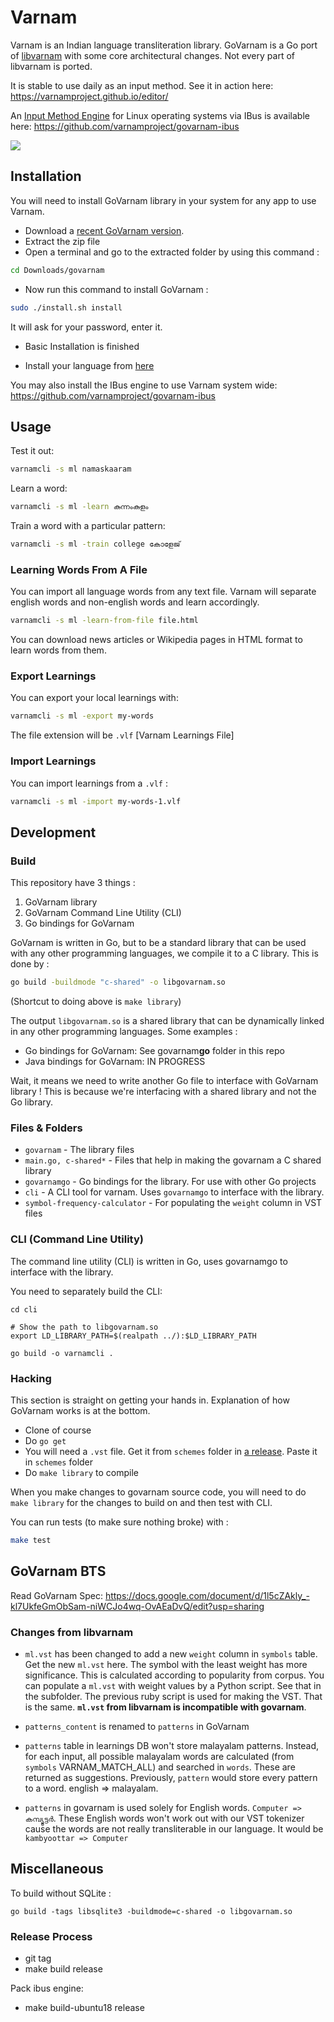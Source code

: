 # Varnam 

Varnam is an Indian language transliteration library. GoVarnam is a Go port of [libvarnam](https://github.com/varnamproject/libvarnam) with some core architectural changes. Not every part of libvarnam is ported.

It is stable to use daily as an input method. See it in action here: https://varnamproject.github.io/editor/

An [Input Method Engine](https://en.wikipedia.org/wiki/Input_method) for Linux operating systems via IBus is available here: https://github.com/varnamproject/govarnam-ibus

![](https://varnamproject.github.io/_index/free-to-write-anything.png)

## Installation

You will need to install GoVarnam library in your system for any app to use Varnam.

* Download a [recent GoVarnam version](https://github.com/varnamproject/govarnam/releases).
* Extract the zip file
* Open a terminal and go to the extracted folder by using this command :
```bash
cd Downloads/govarnam
```
* Now run this command to install GoVarnam :
```bash
sudo ./install.sh install
```
It will ask for your password, enter it.
* Basic Installation is finished

* Install your language from [here](https://github.com/varnamproject/schemes)

You may also install the IBus engine to use Varnam system wide: https://github.com/varnamproject/govarnam-ibus

## Usage

Test it out:
```bash
varnamcli -s ml namaskaaram
```

Learn a word:
```bash
varnamcli -s ml -learn കുന്നംകുളം
```

Train a word with a particular pattern:
```bash
varnamcli -s ml -train college കോളേജ്
```

### Learning Words From A File

You can import all language words from any text file. Varnam will separate english words and non-english words and learn accordingly.

```bash
varnamcli -s ml -learn-from-file file.html
```

You can download news articles or Wikipedia pages in HTML format to learn words from them.

### Export Learnings

You can export your local learnings with:
```bash
varnamcli -s ml -export my-words
```
The file extension will be `.vlf` [Varnam Learnings File]

### Import Learnings

You can import learnings from a `.vlf` :
```bash
varnamcli -s ml -import my-words-1.vlf
```

## Development

### Build

This repository have 3 things :

1. GoVarnam library
2. GoVarnam Command Line Utility (CLI)
3. Go bindings for GoVarnam

GoVarnam is written in Go, but to be a standard library that can be used with any other programming languages, we compile it to a C library. This is done by :
```bash
go build -buildmode "c-shared" -o libgovarnam.so
```

(Shortcut to doing above is `make library`)

The output `libgovarnam.so` is a shared library that can be dynamically linked in any other programming languages. Some examples :

* Go bindings for GoVarnam: See govarnam**go** folder in this repo
* Java bindings for GoVarnam: IN PROGRESS

Wait, it means we need to write another Go file to interface with GoVarnam library ! This is because we're interfacing with a shared library and not the Go library.

### Files & Folders

* `govarnam` - The library files
* `main.go, c-shared*` - Files that help in making the govarnam a C shared library
* `govarnamgo` - Go bindings for the library. For use with other Go projects
* `cli` - A CLI tool for varnam. Uses `govarnamgo` to interface with the library.
* `symbol-frequency-calculator` - For populating the `weight` column in VST files

### CLI (Command Line Utility)

The command line utility (CLI) is written in Go, uses govarnamgo to interface with the library.

You need to separately build the CLI:
```
cd cli

# Show the path to libgovarnam.so
export LD_LIBRARY_PATH=$(realpath ../):$LD_LIBRARY_PATH

go build -o varnamcli .
```

### Hacking

This section is straight on getting your hands in. Explanation of how GoVarnam works is at the bottom.

* Clone of course
* Do `go get`
* You will need a `.vst` file. Get it from `schemes` folder in [a release](https://github.com/varnamproject/govarnam-ibus/releases). Paste it in `schemes` folder
* Do `make library` to compile

When you make changes to govarnam source code, you will need to do `make library` for the changes to build on and then test with CLI.

You can run tests (to make sure nothing broke) with :
```bash
make test
```

## GoVarnam BTS

Read GoVarnam Spec: https://docs.google.com/document/d/1l5cZAkly_-kl7UkfeGmObSam-niWCJo4wq-OvAEaDvQ/edit?usp=sharing

### Changes from libvarnam

* `ml.vst` has been changed to add a new `weight` column in `symbols` table. Get the new `ml.vst` here. The symbol with the least weight has more significance. This is calculated according to popularity from corpus. You can populate a `ml.vst` with weight values by a Python script. See that in the subfolder. The previous ruby script is used for making the VST. That is the same. **`ml.vst` from libvarnam is incompatible with govarnam**.

* `patterns_content` is renamed to `patterns` in GoVarnam

* `patterns` table in learnings DB won't store malayalam patterns. Instead, for each input, all possible malayalam words are calculated (from `symbols` VARNAM_MATCH_ALL) and searched in `words`. These are returned as suggestions. Previously, `pattern` would store every pattern to a word. english => malayalam.

* `patterns` in govarnam is used solely for English words. `Computer => കമ്പ്യൂട്ടർ`. These English words won't work out with our VST tokenizer cause the words are not really transliterable in our language. It would be `kambyoottar => Computer`

## Miscellaneous

To build without SQLite :
```
go build -tags libsqlite3 -buildmode=c-shared -o libgovarnam.so
```

### Release Process

* git tag
* make build release

Pack ibus engine:
* make build-ubuntu18 release